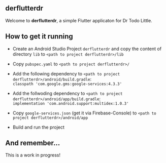 ## derflutterdr

Welcome to **derflutterdr**, a simple Flutter applicaton for Dr Todo Little.

## How to get it running

* Create an Android Studio Project `derflutterdr` and copy the content of directory `lib` to `<path to project derflutterdr>/lib`

* Copy `pubspec.yaml` to `<path to project derflutterdr>/`

* Add the following dependency to `<path to project derflutterdr>/android/build.gradle`: <br /> `classpath 'com.google.gms:google-services:4.3.3'`

* Add the follwoding dependency to `<path to project derflutterdr>/android/app/build.gradle`: <br /> `implementation 'com.android.support:multidex:1.0.3'`

* Copy `google-services.json` (get it via Firebase-Console) to `<path to project derflutterdr>/android/app`

* Build and run the project

## And remember...

This is a work in progress!
